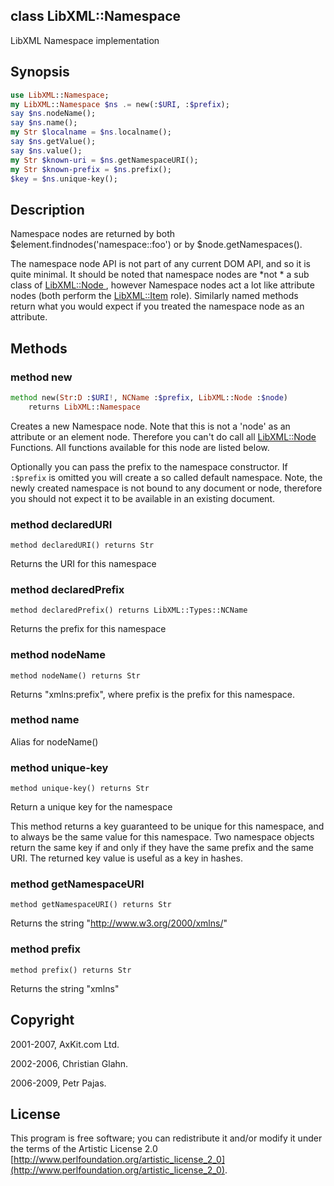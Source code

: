 class LibXML::Namespace
-----------------------

LibXML Namespace implementation

Synopsis
--------

```raku
use LibXML::Namespace;
my LibXML::Namespace $ns .= new(:$URI, :$prefix);
say $ns.nodeName();
say $ns.name();
my Str $localname = $ns.localname();
say $ns.getValue();
say $ns.value();
my Str $known-uri = $ns.getNamespaceURI();
my Str $known-prefix = $ns.prefix();
$key = $ns.unique-key();
```

Description
-----------

Namespace nodes are returned by both $element.findnodes('namespace::foo') or by $node.getNamespaces().

The namespace node API is not part of any current DOM API, and so it is quite minimal. It should be noted that namespace nodes are *not * a sub class of [LibXML::Node ](https://libxml-raku.github.io/LibXML-raku/Node), however Namespace nodes act a lot like attribute nodes (both perform the [LibXML::Item](https://libxml-raku.github.io/LibXML-raku/Item) role). Similarly named methods return what you would expect if you treated the namespace node as an attribute.

Methods
-------

### method new

```raku
method new(Str:D :$URI!, NCName :$prefix, LibXML::Node :$node)
    returns LibXML::Namespace
```

Creates a new Namespace node. Note that this is not a 'node' as an attribute or an element node. Therefore you can't do call all [LibXML::Node ](https://libxml-raku.github.io/LibXML-raku/Node) Functions. All functions available for this node are listed below.

Optionally you can pass the prefix to the namespace constructor. If `:$prefix` is omitted you will create a so called default namespace. Note, the newly created namespace is not bound to any document or node, therefore you should not expect it to be available in an existing document.

### method declaredURI

```perl6
method declaredURI() returns Str
```

Returns the URI for this namespace

### method declaredPrefix

```perl6
method declaredPrefix() returns LibXML::Types::NCName
```

Returns the prefix for this namespace

### method nodeName

```perl6
method nodeName() returns Str
```

Returns "xmlns:prefix", where prefix is the prefix for this namespace.

### method name

Alias for nodeName()

### method unique-key

```perl6
method unique-key() returns Str
```

Return a unique key for the namespace

This method returns a key guaranteed to be unique for this namespace, and to always be the same value for this namespace. Two namespace objects return the same key if and only if they have the same prefix and the same URI. The returned key value is useful as a key in hashes.

### method getNamespaceURI

```perl6
method getNamespaceURI() returns Str
```

Returns the string "http://www.w3.org/2000/xmlns/"

### method prefix

```perl6
method prefix() returns Str
```

Returns the string "xmlns"

Copyright
---------

2001-2007, AxKit.com Ltd.

2002-2006, Christian Glahn.

2006-2009, Petr Pajas.

License
-------

This program is free software; you can redistribute it and/or modify it under the terms of the Artistic License 2.0 [http://www.perlfoundation.org/artistic_license_2_0](http://www.perlfoundation.org/artistic_license_2_0).

